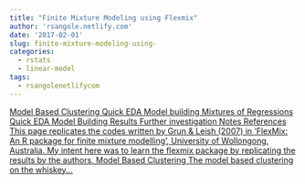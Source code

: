 ```yaml
---
title: "Finite Mixture Modeling using Flexmix"
author: 'rsangole.netlify.com'
date: '2017-02-01'
slug: finite-mixture-modeling-using-
categories:
  - rstats
  - linear-model
tags:
  - rsangolenetlifycom
---
```


[Model Based Clustering Quick EDA Model building Mixtures of Regressions Quick EDA Model Building Results Further investigation Notes References This page replicates the codes written by Grun & Leish (2007) in ‘FlexMix: An R package for finite mixture modelling’, University of Wollongong, Australia. My intent here was to learn the flexmix package by replicating the results by the authors. Model Based Clustering The model based clustering on the whiskey...<click to read more>](http://rsangole.netlify.com/post/finite-mixture-modeling-using-flexmix/)

